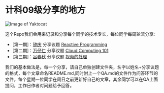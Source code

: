 # 计科09级分享的地方


![Image of Yaktocat](https://github.com/richardissuperman/sy0901/blob/master/README/sy0901.jpg?raw=true)

这个Repo我们会用来记录和分享每个同学的技术专长，每位同学每周轮流分享:

 * [第一期]：[钟庆](https://github.com/richardissuperman) 分享议题 [Reactive Programming](https://github.com/richardissuperman/sy0901/blob/master/%E9%92%9F%E5%BA%86-Reactive%20Programming/reactive_programming.md)
 * [第二期]：[万仔仁](https://github.com/HusterWan) 分享议题 [Cloud Computing 101](https://github.com/richardissuperman/WHUT_CS_CLASS_09/blob/master/%E4%B8%87%E4%BB%94%E4%BB%81-Cloud-Computing101/%E7%BE%8E%E5%9B%A2%E4%BA%91%E6%9E%B6%E6%9E%84.md)
 * [第三期]：[吕春秋](https://github.com/barry963) 分享议题 [视频的处理](https://github.com/richardissuperman/WHUT_CS_CLASS_09/blob/master/%E5%90%95%E6%98%A5%E7%A7%8B-video-watermark/%E8%A7%86%E9%A2%91%E6%B0%B4%E5%8D%B0.md)



我们的基本做法是，每一个分享，请自己单独创建文件夹，名字以姓名+分享议题的格式，每个文章命名README.md,同时附上一个QA.md的文件作为问答环节的文件。每个星期一位同学在周日之前更新好自己的文章，其余同学可以在QA上面提问，工作日作者对问题给予回答。
